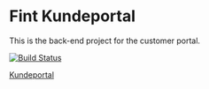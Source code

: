 # Fint Kundeportal #

This is the back-end project for the customer portal.

[![Build Status](https://jenkins.fintlabs.no/buildStatus/icon?job=FINTLabs/fint-kunde-portal-backend/master)](https://jenkins.fintlabs.no/job/FINTLabs/job/fint-kunde-portal-backend/job/master/)

[Kundeportal](https://kunde.felleskomponent.no/)
